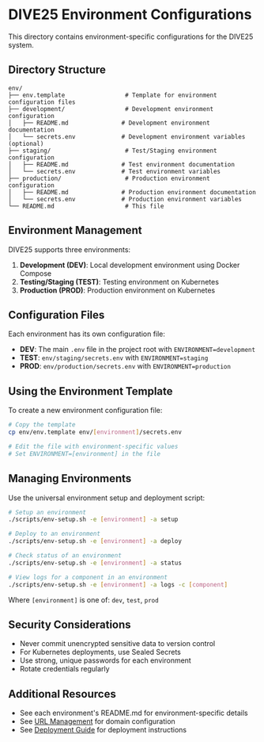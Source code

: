 # DIVE25 Environment Configurations

This directory contains environment-specific configurations for the DIVE25 system.

## Directory Structure

```
env/
├── env.template                 # Template for environment configuration files
├── development/                 # Development environment configuration
│   ├── README.md               # Development environment documentation
│   └── secrets.env             # Development environment variables (optional)
├── staging/                     # Test/Staging environment configuration
│   ├── README.md               # Test environment documentation
│   └── secrets.env             # Test environment variables
├── production/                  # Production environment configuration
│   ├── README.md               # Production environment documentation
│   └── secrets.env             # Production environment variables
└── README.md                    # This file
```

## Environment Management

DIVE25 supports three environments:

1. **Development (DEV)**: Local development environment using Docker Compose
2. **Testing/Staging (TEST)**: Testing environment on Kubernetes
3. **Production (PROD)**: Production environment on Kubernetes

## Configuration Files

Each environment has its own configuration file:

- **DEV**: The main `.env` file in the project root with `ENVIRONMENT=development`
- **TEST**: `env/staging/secrets.env` with `ENVIRONMENT=staging`
- **PROD**: `env/production/secrets.env` with `ENVIRONMENT=production`

## Using the Environment Template

To create a new environment configuration file:

```bash
# Copy the template
cp env/env.template env/[environment]/secrets.env

# Edit the file with environment-specific values
# Set ENVIRONMENT=[environment] in the file
```

## Managing Environments

Use the universal environment setup and deployment script:

```bash
# Setup an environment
./scripts/env-setup.sh -e [environment] -a setup

# Deploy to an environment
./scripts/env-setup.sh -e [environment] -a deploy

# Check status of an environment
./scripts/env-setup.sh -e [environment] -a status

# View logs for a component in an environment
./scripts/env-setup.sh -e [environment] -a logs -c [component]
```

Where `[environment]` is one of: `dev`, `test`, `prod`

## Security Considerations

- Never commit unencrypted sensitive data to version control
- For Kubernetes deployments, use Sealed Secrets
- Use strong, unique passwords for each environment
- Rotate credentials regularly

## Additional Resources

- See each environment's README.md for environment-specific details
- See [URL Management](../URL-MANAGEMENT.md) for domain configuration
- See [Deployment Guide](../README.md#deployment-guide) for deployment instructions 